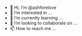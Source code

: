 - 👋 Hi, I’m @ashforelove
- 👀 I’m interested in ...
- 🌱 I’m currently learning ...
- 💞️ I’m looking to collaborate on ...
- 📫 How to reach me ...

<!---
ashforelove/ashforelove is a ✨ special ✨ repository because its `README.md` (this file) appears on your GitHub profile.
You can click the Preview link to take a look at your changes.
--->
